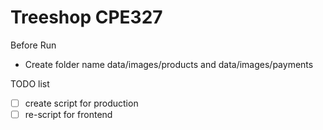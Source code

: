 # Treeshop CPE327

Before Run
- Create folder name data/images/products and data/images/payments

TODO list

- [ ] create script for production
- [ ] re-script for frontend
